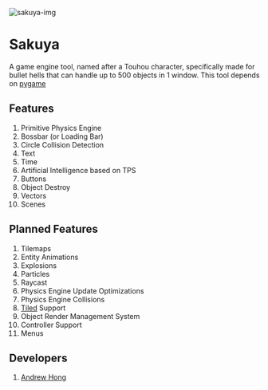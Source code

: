 ![sakuya-img](https://c4.wallpaperflare.com/wallpaper/802/75/784/anime-anime-girls-izayoi-sakuya-touhou-wallpaper-preview.jpg)

# Sakuya
A game engine tool, named after a Touhou character, specifically made for bullet hells that can handle up to 500 objects in 1 window. This tool depends on [pygame](https://www.pygame.org/)

## Features
1. Primitive Physics Engine
2. Bossbar (or Loading Bar)
3. Circle Collision Detection
4. Text
5. Time
6. Artificial Intelligence based on TPS
7. Buttons
8. Object Destroy
9. Vectors
10. Scenes

## Planned Features
1. Tilemaps
2. Entity Animations
3. Explosions
4. Particles
5. Raycast
6. Physics Engine Update Optimizations
7. Physics Engine Collisions
8. [Tiled](https://www.mapeditor.org/) Support
9. Object Render Management System
10. Controller Support
11. Menus

## Developers
1. [Andrew Hong](https://github.com/novialriptide)
